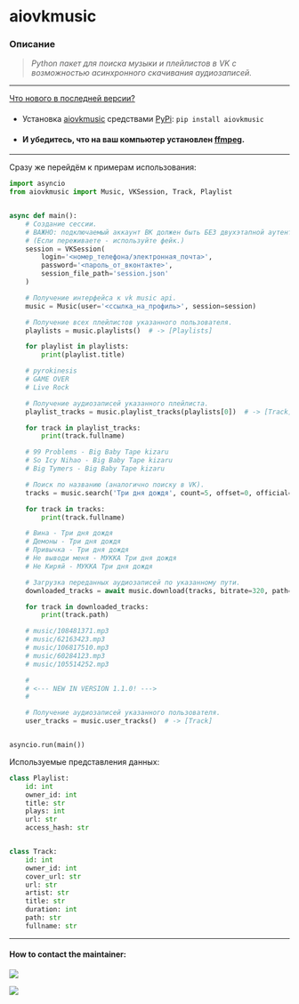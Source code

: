 # aiovkmusic

### Описание

> *Python пакет для поиска музыки и плейлистов в VK с возможностью асинхронного скачивания аудиозаписей.*
___

[Что нового в последней версии?](CHANGES.md)

* #### 
  Установка [aiovkmusic](https://pypi.org/project/aiovkmusic/) средствами [PyPi](https://pypi.org/): `pip install aiovkmusic`
* #### И убедитесь, что на ваш компьютер установлен [ffmpeg](https://ffmpeg.org/download.html).

___
Сразу же перейдём к примерам использования:

```python
import asyncio
from aiovkmusic import Music, VKSession, Track, Playlist


async def main():
    # Создание сессии.
    # ВАЖНО: подключаемый аккаунт ВК должен быть БЕЗ двухэтапной аутентификации.
    # (Если переживаете - используйте фейк.)
    session = VKSession(
        login='<номер_телефона/электронная_почта>',
        password='<пароль_от_вконтакте>',
        session_file_path='session.json'
    )

    # Получение интерфейса к vk music api.
    music = Music(user='<ссылка_на_профиль>', session=session)

    # Получение всех плейлистов указанного пользователя.
    playlists = music.playlists()  # -> [Playlists]

    for playlist in playlists:
        print(playlist.title)

    # pyrokinesis
    # GAME OVER
    # Live Rock

    # Получение аудиозаписей указанного плейлиста.
    playlist_tracks = music.playlist_tracks(playlists[0])  # -> [Track]

    for track in playlist_tracks:
        print(track.fullname)

    # 99 Problems - Big Baby Tape kizaru
    # So Icy Nihao - Big Baby Tape kizaru
    # Big Tymers - Big Baby Tape kizaru

    # Поиск по названию (аналогично поиску в VK).
    tracks = music.search('Три дня дождя', count=5, offset=0, official=True)  # -> [Track]

    for track in tracks:
        print(track.fullname)

    # Вина - Три дня дождя
    # Демоны - Три дня дождя
    # Привычка - Три дня дождя
    # Не выводи меня - МУККА Три дня дождя
    # Не Киряй - МУККА Три дня дождя

    # Загрузка переданных аудиозаписей по указанному пути.
    downloaded_tracks = await music.download(tracks, bitrate=320, path='music')  # -> [Track]

    for track in downloaded_tracks:
        print(track.path)

    # music/108481371.mp3
    # music/62163423.mp3
    # music/106817510.mp3
    # music/60284123.mp3
    # music/105514252.mp3

    #
    # <--- NEW IN VERSION 1.1.0! --->
    # 

    # Получение аудиозаписей указанного пользователя.
    user_tracks = music.user_tracks()  # -> [Track]


asyncio.run(main())
```

Используемые представления данных:

```python
class Playlist:
    id: int
    owner_id: int
    title: str
    plays: int
    url: str
    access_hash: str


class Track:
    id: int
    owner_id: int
    cover_url: str
    url: str
    artist: str
    title: str
    duration: int
    path: str
    fullname: str
```

___

#### How to contact the maintainer:

![](https://img.shields.io/badge/telegram-Kirill_Lapushinskiy-blue?style=social&logo=telegram&link=https://t.me/kirilllapushinskiy)

![](https://img.shields.io/badge/VK-Kirill_Lapushinskiy-blue?style=social&logo=vk&link=https://vk.com/kirilllapushinskiy)
